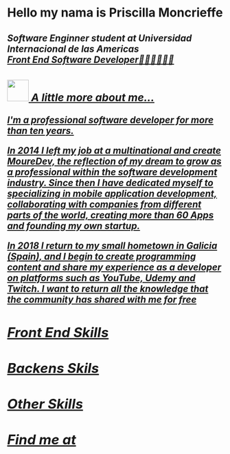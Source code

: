 # Hello my nama is Priscilla Moncrieffe



<h2 font-size="10px"><em>Software Enginner student at Universidad Internacional de las Americas <a href="http://www.unb.br"</a<img src="https://media.giphy.com/media/fYSnHlufseco8Fh93Z/giphy.gif" width="30"></br>Front End Software Developer👩🏻‍💻👩🏻‍💻

### <img src="https://media.giphy.com/media/VgCDAzcKvsR6OM0uWg/giphy.gif" width="50"> A little more about me...  
	                         


I'm a professional software developer for more than ten years.

In 2014 I left my job at a multinational and create MoureDev, the reflection of my dream to grow as a professional within the software development industry. Since then I have dedicated myself to specializing in mobile application development, collaborating with companies from different parts of the world, creating more than 60 Apps and founding my own startup.

In 2018 I return to my small hometown in Galicia (Spain), and I begin to create programming content and share my experience as a developer on platforms such as YouTube, Udemy and Twitch. I want to return all the knowledge that the community has shared with me for free
	
	
<h2 font-size="15px"><strong>Front End Skills</strong></h2>






<h2 font-size="15px"><strong>Backens Skils</strong></h4>





<h2 font-size="15px"><strong>Other Skills</strong></h2>


      
      
      
   <h2 font-size="15px" text-aligh="center"><strong>Find me at </strong></h2>






